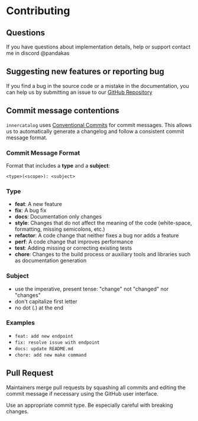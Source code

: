 # Contributing

## Questions

If you have questions about implementation details, help or support contact me in discord @pandakas

## Suggesting new features or reporting bug

If you find a bug in the source code or a mistake in the documentation, you can help us by submitting an issue to our [GitHub Repository](https://github.com/comimafun/catalog-api/issues/new)

## Commit message contentions

`innercatalog` uses [Conventional Commits](https://www.conventionalcommits.org/en/v1.0.0/) for commit messages. This allows us to automatically generate a changelog and follow a consistent commit message format.

### Commit Message Format

Format that includes a **type** and a **subject**:

```text
<type>(<scope>): <subject>
```

### Type

- **feat**: A new feature
- **fix**: A bug fix
- **docs**: Documentation only changes
- **style**: Changes that do not affect the meaning of the code (white-space, formatting, missing semicolons, etc.)
- **refactor**: A code change that neither fixes a bug nor adds a feature
- **perf**: A code change that improves performance
- **test**: Adding missing or correcting existing tests
- **chore**: Changes to the build process or auxiliary tools and libraries such as documentation generation

### Subject

- use the imperative, present tense: "change" not "changed" nor "changes"
- don't capitalize first letter
- no dot (.) at the end

### Examples

- `feat: add new endpoint`
- `fix: resolve issue with endpoint`
- `docs: update README.md`
- `chore: add new make command`

## Pull Request

Maintainers merge pull requests by squashing all commits and editing the commit message if necessary using the GitHub user interface.

Use an appropriate commit type. Be especially careful with breaking changes.
